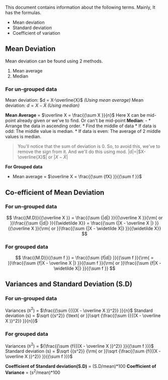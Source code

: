 This document contains information about the following terms. Mainly, It has the formulas.
* Mean deviation
* Standard deviation
* Coefficient of variation

## Mean Deviation
Mean deviation can be found using 2 methods.
1. Mean average
2. Median
### For un-grouped data
Mean deviation: $d = X-\overline{X}$ *(Using mean average)*
Mean deviation: $d = X - \widetilde X$ *(Using median)*

**Mean Average** = $\overline X  = \frac{{\sum X }}{n}$
    Here X can be mid-point already given or we've to find. Or can't be mid-point
**Median**: -
    * Arrange the data in ascending order.
    * Find the middle of data
        * If data is odd: The middle value is median.
        * If data is even: The average of 2 middle values is median.

> You'll notice that the sum of deviation is 0. So, to avoid this, we've to remove the sign from it. And we'll do this using mod. |d|=|$X-\overline{X}$| or |$X - \widetilde X$|

**For Grouped data**
- Mean average = $\overline X  = \frac{{\sum {fX} }}{{\sum f }}$

## Co-efficient of Mean Deviation
### For un-grouped data
$$
\frac{{M.D}}{{\overline X }} = \frac{{\sum {|d|} }}{{\overline X }}{\rm{ or }}\frac{{\sum {|d|} }}{{\widetilde X}} = \frac{{\sum {|X - \overline X |} }}{{\overline X }}{\rm{ or }}\frac{{\sum {|X - \widetilde X|} }}{{\widetilde X}}
$$
### For grouped data
$$
\frac{{M.D}}{{\sum f }} = \frac{{\sum {f|d|} }}{{\sum f }}{\rm{  = }}\frac{{\sum {f|X - \overline X |} }}{{\sum f }}{\rm{ or }}\frac{{\sum {f|X - \widetilde X|} }}{{\sum f }}
$$

## Variances and Standard Deviation (S.D)
### For un-grouped data
Variances (${s^2}$) = $\frac{{\sum {{{(X - \overline X )}^2}} }}{n}$ 
Standard deviation (s) = $\sqrt {{s^2}} {\text{ or }}\sqrt {\frac{{\sum {{{(X - \overline X )}^2}} }}{n}}$ 
### For grouped data
Variances (${s^2}$) = ${\frac{{\sum {f{{(X - \overline X )}^2}} }}{{\sum f }}}$
Standard deviation (s) = $\sqrt {{s^2}} {\rm{ or }}\sqrt {\frac{{\sum {f{{(X - \overline X )}^2}} }}{{\sum f }}}$

**Coefficient of Standard deviation(S.D)** = (S.D/mean)*100
**Coefficient of Variance** = (${s^2}$/mean)*100